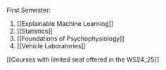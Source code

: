 First Semester:
1. [[Explainable Machine Learning]]
2. [[Statistics]]
3. [[Foundations of Psychophysiology]]
4. [[Vehicle Laboratories]]

[[Courses with limited seat offered in the WS24_25]]